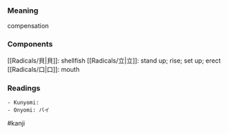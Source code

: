 ### Meaning

compensation

### Components

[[Radicals/貝|貝]]: shellfish [[Radicals/立|立]]: stand up; rise; set up; erect [[Radicals/口|口]]: mouth

### Readings

```
- Kunyomi: 
- Onyomi: バイ
```

#kanji